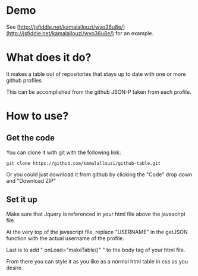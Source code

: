 Demo
====

See [http://jsfiddle.net/kamalallouzi/wvo36u8e/](http://jsfiddle.net/kamalallouzi/wvo36u8e/) for an example.


What does it do?
================

It makes a table out of repositories that stays up to date with one or more github profiles

This can be accomplished from the github JSON-P taken from each profile.

How to use?
================

Get the code
------------

You can clone it with git with the following link:

    git clone https://github.com/kamalallouzi/github-table.git

Or you could just download it from github by clicking the "Code" drop down and "Download ZIP"

Set it up
---------
Make sure that Jquery is referenced in your html file above the javascript file.

At the very top of the javascript file, replace "USERNAME" in the getJSON function with the actual username of the profile.

Last is to add " onLoad="makeTable()" " to the body tag of your html file.

From there you can style it as you like as a normal html table in css as you desire.
